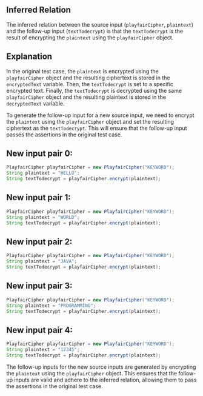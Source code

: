 ## Inferred Relation
The inferred relation between the source input (`playfairCipher`, `plaintext`) and the follow-up input (`textTodecrypt`) is that the `textTodecrypt` is the result of encrypting the `plaintext` using the `playfairCipher` object.

## Explanation
In the original test case, the `plaintext` is encrypted using the `playfairCipher` object and the resulting ciphertext is stored in the `encryptedText` variable. Then, the `textTodecrypt` is set to a specific encrypted text. Finally, the `textTodecrypt` is decrypted using the same `playfairCipher` object and the resulting plaintext is stored in the `decryptedText` variable.

To generate the follow-up input for a new source input, we need to encrypt the `plaintext` using the `playfairCipher` object and set the resulting ciphertext as the `textTodecrypt`. This will ensure that the follow-up input passes the assertions in the original test case.

## New input pair 0:
```java
PlayfairCipher playfairCipher = new PlayfairCipher("KEYWORD");
String plaintext = "HELLO";
String textTodecrypt = playfairCipher.encrypt(plaintext);
```

## New input pair 1:
```java
PlayfairCipher playfairCipher = new PlayfairCipher("KEYWORD");
String plaintext = "WORLD";
String textTodecrypt = playfairCipher.encrypt(plaintext);
```

## New input pair 2:
```java
PlayfairCipher playfairCipher = new PlayfairCipher("KEYWORD");
String plaintext = "JAVA";
String textTodecrypt = playfairCipher.encrypt(plaintext);
```

## New input pair 3:
```java
PlayfairCipher playfairCipher = new PlayfairCipher("KEYWORD");
String plaintext = "PROGRAMMING";
String textTodecrypt = playfairCipher.encrypt(plaintext);
```

## New input pair 4:
```java
PlayfairCipher playfairCipher = new PlayfairCipher("KEYWORD");
String plaintext = "12345";
String textTodecrypt = playfairCipher.encrypt(plaintext);
```

The follow-up inputs for the new source inputs are generated by encrypting the `plaintext` using the `playfairCipher` object. This ensures that the follow-up inputs are valid and adhere to the inferred relation, allowing them to pass the assertions in the original test case.